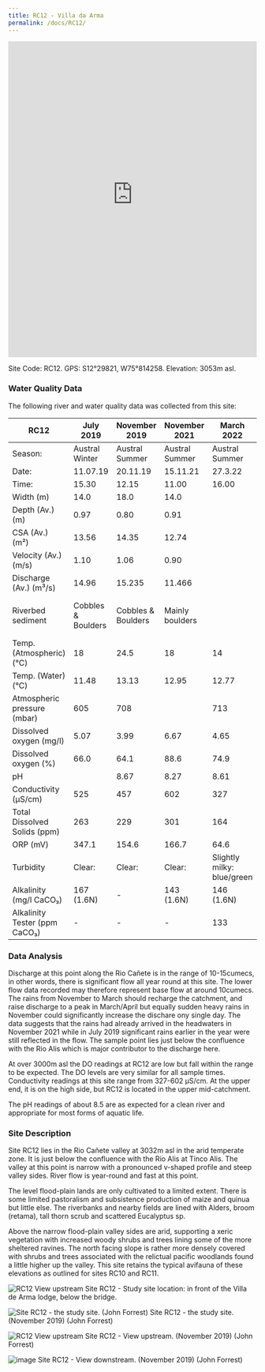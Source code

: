 ```yaml
---
title: RC12 - Villa da Arma
permalink: /docs/RC12/
---
```


<iframe width="100%" height="640" allowfullscreen style="border-style:none;" src="https://cavep-undc-hosting.netlify.com/sites/RC12/app-files/"></iframe>

Site Code: RC12.  GPS: S12°29821, W75°814258. Elevation:
3053m asl.


### Water Quality Data

The following river and water quality data was collected from this site:

|     RC12                             |     July 2019             |     November 2019         |     November 2021      |     March 2022                    |     June 2022                      |
|--------------------------------------|---------------------------|---------------------------|------------------------|-----------------------------------|------------------------------------|
|     Season:                          |     Austral Winter        |     Austral Summer        |     Austral Summer     |     Austral Summer                |     Austral Winter                 |
|     Date:                            |     11.07.19              |     20.11.19              |     15.11.21           |     27.3.22                       |     28.6.22                        |
|     Time:                            |     15.30                 |     12.15                 |     11.00              |     16.00                         |     12.45                          |
|     Width (m)                        |     14.0                  |     18.0                  |     14.0               |                                   |     18.3                           |
|     Depth (Av.) (m)                  |     0.97                  |     0.80                  |     0.91               |                                   |     0.64                           |
|     CSA (Av.) (m²)                   |     13.56                 |     14.35                 |     12.74              |                                   |     11.66                          |
|     Velocity (Av.) (m/s)             |     1.10                  |     1.06                  |     0.90               |                                   |     0.83                           |
|     Discharge (Av.) (m³/s)           |     14.96                 |     15.235                |    11.466              |                                   |     9.675                          |
|     Riverbed sediment                |     Cobbles & Boulders    |     Cobbles & Boulders    |     Mainly boulders    |                                   |     Pebbles, cobbles & boulders    |
|     Temp. (Atmospheric) (°C)         |     18                    |     24.5                  |     18                 |     14                            |     21                             |
|     Temp. (Water) (°C)               |     11.48                 |     13.13                 |     12.95              |     12.77                         |     12.00                          |
|     Atmospheric pressure (mbar)      |     605                   |     708                   |                        |     713                           |     604                            |
|     Dissolved oxygen (mg/l)          |     5.07                  |     3.99                  |     6.67               |     4.65                          |     7.37                           |
|     Dissolved oxygen (%)             |     66.0                  |     64.1                  |     88.6               |     74.9                          |     112.4                          |
|     pH                               |                           |     8.67                  |     8.27               |     8.61                          |     8.48                           |
|     Conductivity (µS/cm)             |     525                   |     457                   |     602                |     327                           |     541                            |
|     Total Dissolved Solids (ppm)     |     263                   |     229                   |     301                |     164                           |     271                            |
|     ORP (mV)                         |     347.1                 |     154.6                 |     166.7              |     64.6                          |     161.7                          |
|     Turbidity                        |     Clear:                |     Clear:                |     Clear:             |     Slightly milky: blue/green    |     Clear: blue/grey               |
|     Alkalinity (mg/l CaCO₃)          |     167 (1.6N)            |     -                     |     143 (1.6N)         |     146 (1.6N)                    |     180 (1.6N)                     |
|     Alkalinity Tester (ppm CaCO₃)    |     -                     |     -                     |     -                  |     133                           |     162                            |



### Data Analysis
Discharge at this point along the Rio Cañete is in the range of 10-15cumecs, in other words, there is significant flow all year round at this site. The lower flow data recorded may therefore represent base flow at around 10cumecs. The rains from November to March should recharge the catchment, and raise discharge to a peak in March/April but equally sudden heavy rains in November could significantly increase the dischare ony single day. The data suggests that the rains had already arrived in the headwaters in November 2021 while in July 2019 significant rains earlier in the year were still reflected in the flow. The sample point lies just below the confluence with the Rio Alis which is major contributor to the discharge here.                                                                                            

At over 3000m asl the DO readings at RC12 are low but fall within the range to be expected. The DO levels are very similar for all sample times. Conductivity readings at this site range from 327-602 µS/cm. At the upper end, it is on the high side, but RC12 is located in the upper mid-catchment.   

The pH readings of about 8.5 are as expected for a clean river and appropriate for most forms of aquatic life.

  
### Site Description
Site RC12 lies in the Rio Cañete valley at 3032m asl in the arid temperate zone. It is just below the confluence with the Rio Alis at Tinco Alis. The valley at this point is narrow with a pronounced v-shaped profile and steep valley sides. River flow is year-round and fast at this point.

The level flood-plain lands are only cultivated to a limited extent. There is some limited pastoralism and subsistence production of maize and quinua but little else. The riverbanks and nearby fields are lined with Alders, broom (retama), tall thorn scrub and scattered Eucalyptus sp. 

Above the narrow flood-plain valley sides are arid, supporting a xeric vegetation with increased woody shrubs and trees lining some of the more sheltered ravines. The north facing slope is rather more densely covered with shrubs and trees associated with the relictual pacific woodlands found a little higher up the valley. This site retains the typical avifauna of these elevations as outlined for sites RC10 and RC11. 


![RC12 View upstream](/assets/SiteDescriptions/RC12/RC12VilladeArma.jpg)
Site RC12 - Study site location: in front of the Villa de Arma lodge, below the bridge.


![Site RC12 - the study site. (John Forrest)](/assets/SiteDescriptions/RC12/RC12Site.jpg)
Site RC12 - the study site.  (November 2019) (John Forrest)


![RC12 View upstream](/assets/SiteDescriptions/RC12/RC12Viewupstream.jpg)
Site RC12 - View upstream.  (November 2019) (John Forrest)


![image](/assets/SiteDescriptions/RC12/RC12Viewdownstream.jpg)
Site RC12 - View downstream.  (November 2019) (John Forrest)

